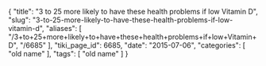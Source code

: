 {
    "title": "3 to 25 more likely to have these health problems if low Vitamin D",
    "slug": "3-to-25-more-likely-to-have-these-health-problems-if-low-vitamin-d",
    "aliases": [
        "/3+to+25+more+likely+to+have+these+health+problems+if+low+Vitamin+D",
        "/6685"
    ],
    "tiki_page_id": 6685,
    "date": "2015-07-06",
    "categories": [
        "old name"
    ],
    "tags": [
        "old name"
    ]
}